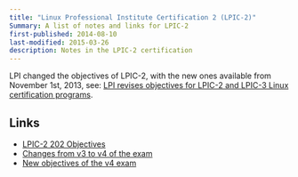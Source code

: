 ```yaml
---
title: "Linux Professional Institute Certification 2 (LPIC-2)"
Summary: A list of notes and links for LPIC-2
first-published: 2014-08-10
last-modified: 2015-03-26
description: Notes in the LPIC-2 certification
---
```


LPI changed the objectives of LPIC-2, with the new ones available from November 1st, 2013, see:
[LPI revises objectives for LPIC-2 and LPIC-3 Linux certification programs][1].

[1]: https://web.archive.org/web/20140228102852/http://www.lpi.org/news/lpi-revises-objectives-lpic-2-and-lpic-3-linux-certification-programs

Links
-----

* [LPIC-2 202 Objectives](https://web.archive.org/web/20140327054522/http://www.lpi.org/linux-certifications/programs/lpic-2/exam-202/)
* [Changes from v3 to v4 of the exam](http://wiki.lpi.org/wiki/LPIC2SummaryVersion3To4)
* [New objectives of the v4 exam](http://wiki.lpi.org/wiki/LPIC-2_Objectives_V4)
